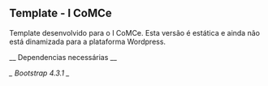 ## Template - I CoMCe

Template desenvolvido para o I CoMCe. Esta versão é estática e ainda não está dinamizada para a plataforma Wordpress.

__ Dependencias necessárias __

*_ Bootstrap 4.3.1 _*
